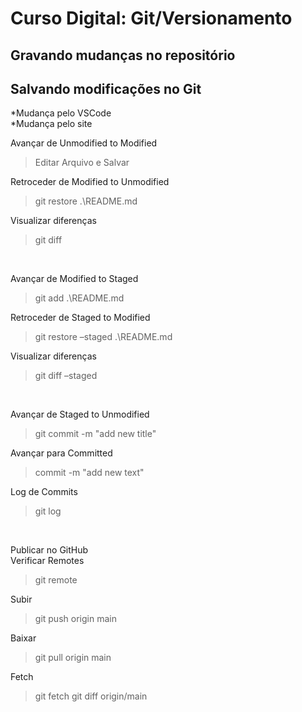 # Curso Digital: Git/Versionamento

## Gravando mudanças no repositório
## Salvando modificações no Git
*Mudança pelo VSCode <br />
*Mudança pelo site

Avançar de Unmodified to Modified 
> Editar Arquivo e Salvar

Retroceder de Modified to Unmodified
> git restore .\README.md

Visualizar diferenças
> git diff

<br />

Avançar de Modified to Staged
> git add .\README.md

Retroceder de Staged to Modified
> git restore –staged .\README.md

Visualizar diferenças
> git diff –staged

<br />

Avançar de Staged to Unmodified
> git commit -m "add new title"

Avançar para Committed
> commit -m "add new text"

Log de Commits
> git log

<br />

Publicar no GitHub <br />
Verificar Remotes
> git remote

Subir
> git push origin main

Baixar
> git pull origin main

Fetch
> git fetch
> git diff origin/main
